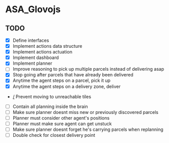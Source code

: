 # ASA_Glovojs


## TODO

- [x] Define interfaces
- [x] Implement actions data structure
- [x] Implement actions actuation
- [x] Implement dashboard
- [x] Implement planner
- [ ] Improve reasoning to pick up multiple parcels instead of delivering asap
- [X] Stop going after parcels that have already been delivered
- [x] Anytime the agent steps on a parcel, pick it up
- [x] Anytime the agent steps on a delivery zone, deliver
- [/](kinda) Prevent moving to unreachable tiles
- [ ] Contain all planning inside the brain
- [ ] Make sure planner doesnt miss new or previously discovered parcels
- [ ] Planner must consider other agent's positions
- [ ] Planner must make sure agent can get unstuck
- [ ] Make sure planner doesnt forget he's carrying parcels when replanning
- [ ] Double check for closest delivery point